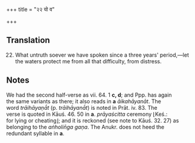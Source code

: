+++
title = "२२ यो व"

+++
## Translation
22. What untruth soever we have spoken since a three years' period,—let  
the waters protect me from all that difficulty, from distress.

## Notes
  
  
  
  
  
We had the second half-verse as vii. 64. 1 **c, d**; and Ppp. has again  
the same variants as there; it also reads in **a** *āikahāyanāt*. The  
word *trāihāyaṇā́t* (p. *trāihāyanā́t*) is noted in Prāt. iv. 83. The  
verse is quoted in Kāuś. 46. 50 in **a**. *prāyaścitta* ceremony ⌊Keś.:  
for lying or cheating⌋; and it is reckoned (see note to Kāuś. 32. 27) as  
belonging to the *aṅholin̄ga gaṇa*. The Anukr. does not heed the  
redundant syllable in **a**.
